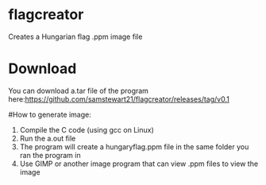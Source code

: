 # flagcreator
Creates a Hungarian flag .ppm image file 
# Download
You can download a.tar file of the program here:https://github.com/samstewart21/flagcreator/releases/tag/v0.1

#How to generate image:
1. Compile the C code (using gcc on Linux)
2. Run the a.out file 
3. The program will create a hungaryflag.ppm file in the same folder you ran the program in
4. Use GIMP or another image program that can view .ppm files to view the image

